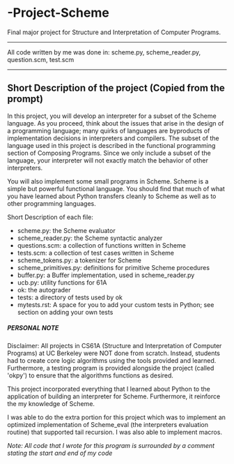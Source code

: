 # -Project-Scheme
Final major project for Structure and Interpretation of Computer Programs.

************************************************
All code written by me was done in: scheme.py, scheme_reader.py, question.scm, test.scm
************************************************

Short Description of the project (Copied from the prompt)
-------------------------------------------------------------
In this project, you will develop an interpreter for a subset of the Scheme language. As you proceed, think about the issues that arise in the design of a programming language; many quirks of languages are byproducts of implementation decisions in interpreters and compilers. The subset of the language used in this project is described in the functional programming section of Composing Programs. Since we only include a subset of the language, your interpreter will not exactly match the behavior of other interpreters.

You will also implement some small programs in Scheme. Scheme is a simple but powerful functional language. You should find that much of what you have learned about Python transfers cleanly to Scheme as well as to other programming languages.

Short Description of each file:

- scheme.py: the Scheme evaluator
- scheme_reader.py: the Scheme syntactic analyzer
- questions.scm: a collection of functions written in Scheme
- tests.scm: a collection of test cases written in Scheme
- scheme_tokens.py: a tokenizer for Scheme
- scheme_primitives.py: definitions for primitive Scheme procedures
- buffer.py: a Buffer implementation, used in scheme_reader.py
- ucb.py: utility functions for 61A
- ok: the autograder
- tests: a directory of tests used by ok
- mytests.rst: A space for you to add your custom tests in Python; see section on adding your own tests

##### PERSONAL NOTE #####

Disclaimer:  All projects in CS61A (Structure and Interpretation of Computer Programs) at UC Berkeley were NOT done from scratch. Instead, students had to create core logic algorithms using the tools provided and learned. Furthermore, a testing program is provided alongside the project (called 'okpy') to ensure that the algorithms functions as desired. 
  
This project incorporated everything that I learned about Python to the application of building an interpreter for Scheme. Furthermore, it reinforce the my knowledge of Scheme. 

I was able to do the extra portion for this project which was to implement an optimized implementation of Scheme_eval (the interpreters evaluation routine) that supported tail recursion. I was also able to implement macros.

*Note: All code that I wrote for this program is surrounded by a comment stating the start and end of my code*

